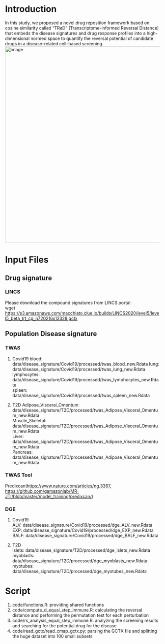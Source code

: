 
# Introduction
In this study, we proposed a novel drug reposition framework based on cosine similarity called “TReD” (Transcriptome-informed Reversal Distance) that embeds the disease signatures and drug response profiles into a high-dimensional normed space to quantify the reversal potential of candidate drugs in a disease-related cell-based screening.  
<img width="662" height="637" alt="image" src="https://github.com/user-attachments/assets/b8aee8df-2e52-4a3f-aec1-1e65007f6216" />


# Input Files
## Drug signature
### LINCS
Please download the compound signatures from LINCS portal:  
wget https://s3.amazonaws.com/macchiato.clue.io/builds/LINCS2020/level5/level5_beta_trt_cp_n720216x12328.gctx  

## Population Disease signature
### TWAS
1. Covid19
blood: data/disease_signature/Covid19/processed/twas_blood_new.Rdata
lung: data/disease_signature/Covid19/processed/twas_lung_new.Rdata  
lymphocytes: data/disease_signature/Covid19/processed/twas_lymphocytes_new.Rdata  
spleen: data/disease_signature/Covid19/processed/twas_spleen_new.Rdata

2. T2D
Adipose_Visceral_Omentum: data/disease_signature/T2D/processed/twas_Adipose_Visceral_Omentum_new.Rdata  
Muscle_Skeletal: data/disease_signature/T2D/processed/twas_Adipose_Visceral_Omentum_new.Rdata  
Liver: data/disease_signature/T2D/processed/twas_Adipose_Visceral_Omentum_new.Rdata  
Pancreas: data/disease_signature/T2D/processed/twas_Adipose_Visceral_Omentum_new.Rdata

### TWAS Tool
Predixcan(https://www.nature.com/articles/ng.3367, https://github.com/gamazonlab/MR-JTI/blob/master/model_training/predixcan/)

### DGE
1. Covid19  
ALV: data/disease_signature/Covid19/processed/dge_ALV_new.Rdata  
EXP: data/disease_signature/Covid19/processed/dge_EXP_new.Rdata  
BALF: data/disease_signature/Covid19/processed/dge_BALF_new.Rdata

2. T2D  
islets: data/disease_signature/T2D/processed/dge_islets_new.Rdata  
myoblasts: data/disease_signature/T2D/processed/dge_myoblasts_new.Rdata  
myotubes: data/disease_signature/T2D/processed/dge_myotubes_new.Rdata  

# Script
1. code/functions.R: providing shared functions
2. code/compute_d_equal_step_immune.R: calculating the reversal distance and performing the permutation test for each perturbation
3. code/rs_analysis_equal_step_immune.R: analyzing the screening results and searching for the potential drug for the disease
4. code/read_gctx/read_cmap_gctx.py: parsing the GCTX file and splitting the huge dataset into 100 small subsets


